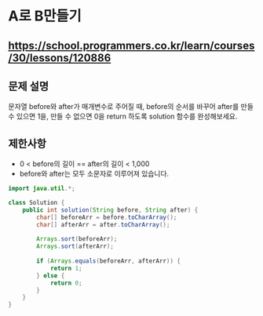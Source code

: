 # A로 B만들기
https://school.programmers.co.kr/learn/courses/30/lessons/120886
---
## 문제 설명
문자열 before와 after가 매개변수로 주어질 때, before의 순서를 바꾸어 after를 만들 수 있으면 1을, 만들 수 없으면 0을 return 하도록 solution 함수를 완성해보세요.

## 제한사항
+ 0 < before의 길이 == after의 길이 < 1,000
+ before와 after는 모두 소문자로 이루어져 있습니다.
```java
import java.util.*;

class Solution {
    public int solution(String before, String after) {
        char[] beforeArr = before.toCharArray();
        char[] afterArr = after.toCharArray();
        
        Arrays.sort(beforeArr);
        Arrays.sort(afterArr);
        
        if (Arrays.equals(beforeArr, afterArr)) {
            return 1;
        } else {
            return 0;
        }
    }
}
```